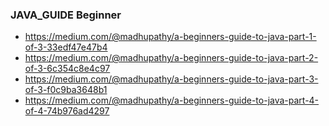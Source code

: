 
### JAVA_GUIDE Beginner
* https://medium.com/@madhupathy/a-beginners-guide-to-java-part-1-of-3-33edf47e47b4
* https://medium.com/@madhupathy/a-beginners-guide-to-java-part-2-of-3-6c354c8e4c97
* https://medium.com/@madhupathy/a-beginners-guide-to-java-part-3-of-3-f0c9ba3648b1
* https://medium.com/@madhupathy/a-beginners-guide-to-java-part-4-of-4-74b976ad4297

